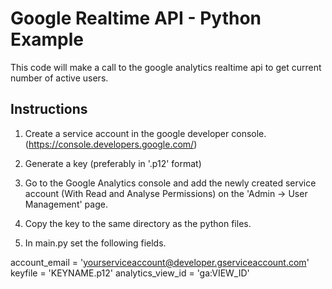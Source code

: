 # Google Realtime API - Python Example
This code will make a call to the google analytics realtime api to get current number of active users.

## Instructions

1. Create a service account in the google developer console. (https://console.developers.google.com/)

2. Generate a key (preferably in '.p12' format)

3. Go to the Google Analytics console and add the newly created service account (With Read and Analyse Permissions) on the 'Admin -> User Management' page.

4. Copy the key to the same directory as the python files.

5. In main.py set the following fields.

account_email = 'yourserviceaccount@developer.gserviceaccount.com'
keyfile = 'KEYNAME.p12'
analytics_view_id = 'ga:VIEW_ID'